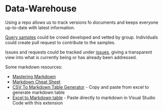 # Data-Warehouse

Using a repo allows us to track versions fo documents and keeps everyone up-to-date with latest information.

[Query samples](https://github.com/UniversityofFlorida/Data-Warehouse/tree/master/Query_Samples) could be crowd developed and vetted by group. Individuals could create pull request to contribute to the samples.

Issues and requests could be tracked under [issues](https://github.com/UniversityofFlorida/Data-Warehouse/issues), giving a transparent view into what is currently being or has already been addressed.


Some markdown resources:

* [Mastering Markdown](https://guides.github.com/features/mastering-markdown/) 
* [Markdown Cheat Sheet](https://guides.github.com/pdfs/markdown-cheatsheet-online.pdf)
* [CSV To Markdown Table Generator](https://donatstudios.com/CsvToMarkdownTable) - Copy and paste from excel to generate markdown table
* [Excel to Markdown table](https://marketplace.visualstudio.com/items?itemName=csholmq.excel-to-markdown-table) - Paste directly to markdown in Visual Studio Code with this extension
